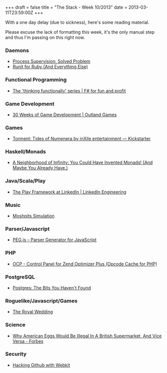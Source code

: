 +++
draft = false
title = "The Stack - Week 10/2013"
date = 2013-03-11T23:59:00Z
+++



With a one day delay (due to sickness), here's some reading material.

Please excuse the lack of formatting this week, it's the only manual step and thus I'm passing on this right now.

### Daemons

 - [Process Supervision: Solved Problem][processsupervisionsolvedproblemjtimbermanscodeblog]
 - [Runit for Ruby (And Everything Else)][runitforrubyandeverythingelse]

[processsupervisionsolvedproblemjtimbermanscodeblog]: http://jtimberman.housepub.org/blog/2012/12/29/process-supervision-solved-problem/
[runitforrubyandeverythingelse]: http://rubyists.github.com/2011/05/02/runit-for-ruby-and-everything-else.html


### Functional Programming

 - [The 'thinking functionally' series | F# for fun and profit][thethinkingfunctionallyseriesfforfunandprofit]

[thethinkingfunctionallyseriesfforfunandprofit]: http://fsharpforfunandprofit.com/series/thinking-functionally.html


### Game Development

 - [30 Weeks of Game Development | Outland Games][30weeksofgamedevelopmentoutlandgames]

[30weeksofgamedevelopmentoutlandgames]: http://www.uberent.com/outlandgames/2013/03/08/30-weeks-of-development/


### Games

 - [Torment: Tides of Numenera by inXile entertainment — Kickstarter][tormenttidesofnumenerabyinxileentertainmentkickstarter]

[tormenttidesofnumenerabyinxileentertainmentkickstarter]: http://www.kickstarter.com/projects/inxile/torment-tides-of-numenera?ref=home_spotlight


### Haskell/Monads

 - [A Neighborhood of Infinity: You Could Have Invented Monads! (And Maybe You Already Have.)][aneighborhoodofinfinityyoucouldhaveinventedmonadsandmaybeyoualreadyhave]

[aneighborhoodofinfinityyoucouldhaveinventedmonadsandmaybeyoualreadyhave]: http://blog.sigfpe.com/2006/08/you-could-have-invented-monads-and.html


### Java/Scala/Play

 - [The Play Framework at LinkedIn | LinkedIn Engineering][theplayframeworkatlinkedinlinkedinengineering]

[theplayframeworkatlinkedinlinkedinengineering]: http://engineering.linkedin.com/play/play-framework-linkedin


### Music

 - [Moshpits Simulation][moshpitssimulation]

[moshpitssimulation]: http://news.ycombinator.com/item?id=5320833


### Parser/Javascript

 - [PEG.js – Parser Generator for JavaScript][onlineversionpegjsparsergeneratorforjavascript]

[onlineversionpegjsparsergeneratorforjavascript]: http://pegjs.majda.cz/online


### PHP

 - [OCP - Control Panel for Zend Optimizer Plus (Opcode Cache for PHP)][ocpcontrolpanelforzendoptimizerplusopcodecacheforphp]

[ocpcontrolpanelforzendoptimizerplusopcodecacheforphp]: https://gist.github.com/ck-on/4959032


### PostgreSQL

 - [Postgres: The Bits You Haven't Found][postgresthebitsyouhaventfound]

[postgresthebitsyouhaventfound]: https://postgres-bits.herokuapp.com/


### Roguelike/Javascript/Games

 - [The Royal Wedding][theroyalwedding]

[theroyalwedding]: http://ondras.zarovi.cz/games/trw/


### Science

 - [Why American Eggs Would Be Illegal In A British Supermarket, And Vice Versa - Forbes][whyamericaneggswouldbeillegalinabritishsupermarketandviceversaforbes]

[whyamericaneggswouldbeillegalinabritishsupermarketandviceversaforbes]: http://www.forbes.com/sites/nadiaarumugam/2012/10/25/why-american-eggs-would-be-illegal-in-a-british-supermarket-and-vice-versa/


### Security

 - [Hacking Github with Webkit][hackinggithubwithwebkit]

[hackinggithubwithwebkit]: http://news.ycombinator.com/item?id=5347430